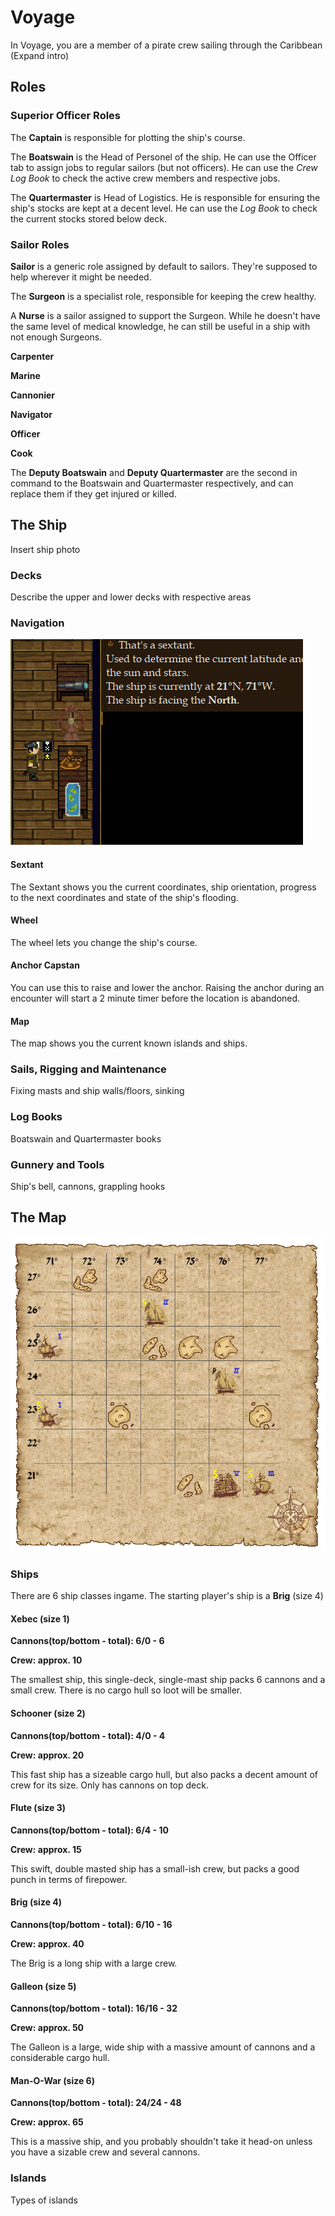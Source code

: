 # Voyage
In Voyage, you are a member of a pirate crew sailing through the Caribbean
(Expand intro)

## Roles

### Superior Officer Roles

The **Captain** is responsible for plotting the ship's course.

The **Boatswain** is the Head of Personel of the ship. He can use the Officer tab to assign jobs to regular sailors (but not officers). He can use the *Crew Log Book* to check the active crew members and respective jobs.

The **Quartermaster** is Head of Logistics. He is responsible for ensuring the ship's stocks are kept at a decent level. He can use the *Log Book* to check the current stocks stored below deck.

### Sailor Roles

**Sailor** is a generic role assigned by default to sailors. They're supposed to help wherever it might be needed.

The **Surgeon** is a specialist role, responsible for keeping the crew healthy.

A **Nurse** is a sailor assigned to support the Surgeon. While he doesn't have the same level of medical knowledge, he can still be useful in a ship with not enough Surgeons.

**Carpenter**

**Marine**

**Cannonier**

**Navigator**

**Officer**

**Cook**

The **Deputy Boatswain** and **Deputy Quartermaster** are the second in command to the Boatswain and Quartermaster respectively, and can replace them if they get injured or killed.

## The Ship
Insert ship photo

### Decks
Describe the upper and lower decks with respective areas

### Navigation
![Voyage navigation](assets/images/voyage/voyage_navigation.png)

#### Sextant
The Sextant shows you the current coordinates, ship orientation, progress to the next coordinates and state of the ship's flooding.

#### Wheel
The wheel lets you change the ship's course.

#### Anchor Capstan
You can use this to raise and lower the anchor. Raising the anchor during an encounter will start a 2 minute timer before the location is abandoned.

#### Map
The map shows you the current known islands and ships.

### Sails, Rigging and Maintenance
Fixing masts and ship walls/floors, sinking

### Log Books
Boatswain and Quartermaster books

### Gunnery and Tools
Ship's bell, cannons, grappling hooks

## The Map
![Voyage game map](assets/images/voyage/voyage_map.png)

### Ships
There are 6 ship classes ingame. The starting player's ship is a **Brig** (size 4)
#### Xebec (size 1)
**Cannons(top/bottom - total): 6/0 - 6**

**Crew: approx. 10**

The smallest ship, this single-deck, single-mast ship packs 6 cannons and a small crew. There is no cargo hull so loot will be smaller.

#### Schooner (size 2)
**Cannons(top/bottom - total): 4/0 - 4**

**Crew: approx. 20**

This fast ship has a sizeable cargo hull, but also packs a decent amount of crew for its size. Only has cannons on top deck.

#### Flute (size 3)
**Cannons(top/bottom - total): 6/4 - 10**

**Crew: approx. 15**

This swift, double masted ship has a small-ish crew, but packs a good punch in terms of firepower.

#### Brig (size 4)
**Cannons(top/bottom - total): 6/10 - 16**

**Crew: approx. 40**

The Brig is a long ship with a large crew.

#### Galleon (size 5)
**Cannons(top/bottom - total): 16/16 - 32**

**Crew: approx. 50**

The Galleon is a large, wide ship with a massive amount of cannons and a considerable cargo hull.

#### Man-O-War (size 6)
**Cannons(top/bottom - total): 24/24 - 48**

**Crew: approx. 65**

This is a massive ship, and you probably shouldn't take it head-on unless you have a sizable crew and several cannons.

### Islands
Types of islands